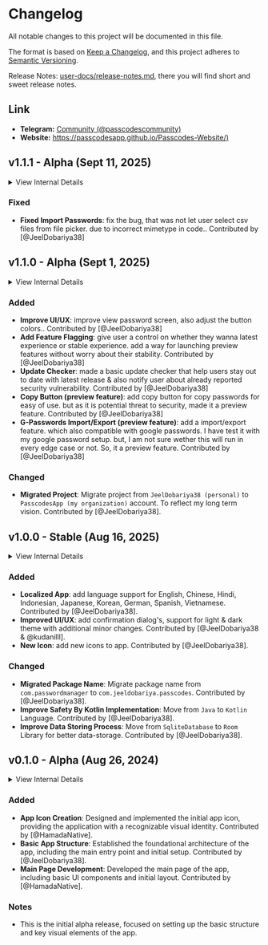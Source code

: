 # Changelog

All notable changes to this project will be documented in this file.

The format is based on [Keep a Changelog](https://keepachangelog.com/en/1.1.0/),
and this project adheres to [Semantic Versioning](https://semver.org/spec/v2.0.0.html).

Release Notes: [user-docs/release-notes.md](user-docs/release-notes.md), there you will find short and sweet release notes.


## Link

- **Telegram:** [Community (@passcodescommunity)](https://t.me/passcodescommunity)
- **Website:** [https://passcodesapp.github.io/Passcodes-Website/)](https://passcodesapp.github.io/Passcodes-Website/)


## v1.1.1 - Alpha (Sept 11, 2025)

<details>
  <summary>View Internal Details</summary>
  
  ```
  Pacakage Name = "com.jeeldobariya.passcodes"
  Min Android = 8.0 (API level 26)
  Max Android = 14 (API level 34)
  Version Code = 2
  Version Name = "v1.1.1-Alpha"
  Master Database Version = "v1"
  ```
</details>


### Fixed

- **Fixed Import Passwords**: fix the bug, that was not let user select csv files from file picker. due to incorrect mimetype in code.. Contributed by [@JeelDobariya38]


## v1.1.0 - Alpha (Sept 1, 2025)

<details>
  <summary>View Internal Details</summary>
  
  ```
  Pacakage Name = "com.jeeldobariya.passcodes"
  Min Android = 8.0 (API level 26)
  Max Android = 14 (API level 34)
  Version Code = 2
  Version Name = "v1.1.0-Alpha"
  Master Database Version = "v1"
  ```
</details>


### Added

- **Improve UI/UX**: improve view password screen, also adjust the button colors.. Contributed by [@JeelDobariya38]
- **Add Feature Flagging**: give user a control on whether they wanna latest experience or stable experience. add a way for launching preview features without worry about their stability. Contributed by [@JeelDobariya38]
- **Update Checker**: made a basic update checker that help users stay out to date with latest release & also notify user about already reported security vulnerability. Contributed by [@JeelDobariya38]
- **Copy Button (preview feature)**: add copy button for copy passwords for easy of use. but as it is potential threat to security, made it a preview feature. Contributed by [@JeelDobariya38]
- **G-Passwords Import/Export (preview feature)**: add a import/export feature. which also compatible with google passwords. I have test it with my google password setup. but, I am not sure wether this will run in every edge case or not. So, it a preview feature. Contributed by [@JeelDobariya38]

### Changed

- **Migrated Project**: Migrate project from `JeelDobariya38 (personal)` to `PasscodesApp (my organization)` account. To reflect my long term vision. Contributed by [@JeelDobariya38].


## v1.0.0 - Stable (Aug 16, 2025)

<details>
  <summary>View Internal Details</summary>
  
  ```
  Pacakage Name = "com.jeeldobariya.passcodes"
  Min Android = 8.0 (API level 26)
  Max Android = 14 (API level 34)
  Version Code = 1
  Version Name = "v1.0.0-Stable"
  Master Database Version = "v1"
  ```
</details>

### Added

- **Localized App**: add language support for English, Chinese, Hindi, Indonesian, Japanese, Korean, German, Spanish, Vietnamese. Contributed by [@JeelDobariya38].
- **Improved UI/UX**: add confirmation dialog's, support for light & dark theme with additional minor changes. Contributed by [@JeelDobariya38 & @kudanilll].
- **New Icon**: add new icons to app. Contributed by [@JeelDobariya38].

### Changed

- **Migrated Package Name**: Migrate package name from `com.passwordmanager` to `com.jeeldobariya.passcodes`. Contributed by [@JeelDobariya38].
- **Improve Safety By Kotlin Implementation**: Move from `Java` to `Kotlin` Language. Contributed by [@JeelDobariya38].
- **Improve Data Storing Process**: Move from `SqliteDatabase` to `Room` Library for better data-storage. Contributed by [@JeelDobariya38].


## v0.1.0 - Alpha (Aug 26, 2024)

<details>
  <summary>View Internal Details</summary>
  
  ```
  Pacakage Name = "com.passwordmanager"
  Min Android = 8.0 (API level 26)
  Max Android = 13 (API level 33)
  Version Code = 1
  Version Name = "0.1.0-Alpha"
  Master Database Version = "v1"
  ```
</details>

### Added

- **App Icon Creation**: Designed and implemented the initial app icon, providing the application with a recognizable visual identity. Contributed by [@HamadaNative].
- **Basic App Structure**: Established the foundational architecture of the app, including the main entry point and initial setup. Contributed by [@JeelDobariya38].
- **Main Page Development**: Developed the main page of the app, including basic UI components and initial layout. Contributed by [@HamadaNative].

### Notes

- This is the initial alpha release, focused on setting up the basic structure and key visual elements of the app.